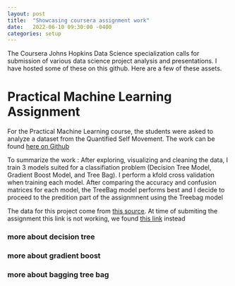 ```yaml
---
layout: post
title:  "Showcasing coursera assignment work"
date:   2022-06-10 09:30:00 -0400
categories: setup
---
```

The Coursera Johns Hopkins Data Science specialization calls for submission of various data science project analysis and presentations. I have hosted some of these on this github. Here are a few of these assets.

# Practical Machine Learning Assignment  

For the Practical Machine Learning course, the students were asked to analyze a dataset from the Quantified Self Movement. The work can be found [here on Github](https://bluebonobo.github.io/coursera_hopkins_practicalmachinelearning/)

To summarize the work : After exploring, visualizing and cleaning the data, I train 3 models suited for a classifiation problem (Decision Tree Model, Gradient Boost Model, and Tree Bag). I perform a kfold cross validation when training each model. After comparing the accuracy and confusion matrices for each model, the TreeBag model performs best and I decide to proceed to the predition part of the assignmnent using the Treebag model

The data for this project come from [this source](http://groupware.les.inf.puc-rio.br/har). At time of submiting the assignment this link is not working, we found [this link](https://perceptualui.org/publications/velloso13_ah.pdf) instead

### more about decision tree 


### more about gradient boost


### more about bagging tree bag